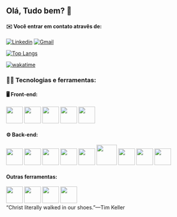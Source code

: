 ## Olá, Tudo bem? 👋



#### ✉️ Você entrar em contato atravês de: </br>
[![Linkedin](https://img.shields.io/badge/LinkedIn-0077B5?style=for-the-badge&logo=linkedin&logoColor=white)](https://www.linkedin.com/in/matheusbalcky/) [![Gmail](https://img.shields.io/badge/Gmail-D14836?style=for-the-badge&logo=gmail&logoColor=white)](matheuscabal821@gmail.com)

<!-- [Matheus GitHub stats](https://github-readme-stats.vercel.app/api?username=MatheusBalcky&show_icons=true&theme=radical) -->


[![Top Langs](https://github-readme-stats.vercel.app/api/top-langs/?username=MatheusBalcky&layout=compact)](https://github.com/MatheusBalcky/github-readme-stats)

[![wakatime](https://wakatime.com/badge/user/9b93ee4e-7aba-41dd-b467-4aa22a90e7f5.svg)](https://wakatime.com/@9b93ee4e-7aba-41dd-b467-4aa22a90e7f5)

### 👨‍💻 Tecnologias e ferramentas:

#### 🖥️ Front-end:
<div style="display: inline-block">
<img width='45px' src="https://cdn.jsdelivr.net/gh/devicons/devicon/icons/html5/html5-original.svg" />
<img width='45px' src="https://cdn.jsdelivr.net/gh/devicons/devicon/icons/css3/css3-original.svg" />    
<img width='45px' src="https://cdn.jsdelivr.net/gh/devicons/devicon/icons/javascript/javascript-original.svg" />
<img width='45px' src="https://cdn.jsdelivr.net/gh/devicons/devicon/icons/react/react-original.svg" />
<img width='45px' src="https://cdn.jsdelivr.net/gh/devicons/devicon/icons/tailwindcss/tailwindcss-original-wordmark.svg" />
</div>

#### ⚙️ Back-end:
<div style="display: inline-block">
<img width='45px' src="https://cdn.jsdelivr.net/gh/devicons/devicon/icons/nodejs/nodejs-original.svg" />
<img width='45px' src="https://cdn.jsdelivr.net/gh/devicons/devicon/icons/express/express-original.svg" />
<img width='45px' src="https://cdn.jsdelivr.net/gh/devicons/devicon/icons/mongodb/mongodb-original-wordmark.svg" />  
<img width='45px' src="https://cdn.jsdelivr.net/gh/devicons/devicon/icons/postgresql/postgresql-original-wordmark.svg" />
<img width='45px' src="https://cdn.jsdelivr.net/gh/devicons/devicon/icons/typescript/typescript-original.svg" />
<img width='55px' src="https://cdn.worldvectorlogo.com/logos/prisma-2.svg" />
<img width='45px' src="https://cdn.jsdelivr.net/gh/devicons/devicon/icons/docker/docker-original.svg" />
<img width='45px' src="https://cdn.jsdelivr.net/gh/devicons/devicon/icons/jest/jest-plain.svg" />
<img width='45px' src="https://cdn.jsdelivr.net/gh/devicons/devicon/icons/amazonwebservices/amazonwebservices-original-wordmark.svg" />
</div>

#### Outras ferramentas:
<div style="display: inline-block">
<img width='45px' src="https://cdn.jsdelivr.net/gh/devicons/devicon/icons/figma/figma-original.svg" />
<img width='45px' src="https://cdn.jsdelivr.net/gh/devicons/devicon/icons/npm/npm-original-wordmark.svg" />
<img width='45px' src="https://cdn.jsdelivr.net/gh/devicons/devicon/icons/git/git-original.svg" />
<img width='45px' src="https://cdn.jsdelivr.net/gh/devicons/devicon/icons/slack/slack-original.svg" />
</div>

<br>
 “Christ literally walked in our shoes.”—Tim Keller


<!--
**MatheusBalcky/MatheusBalcky** is a ✨ _special_ ✨ repository because its `README.md` (this file) appears on your GitHub profile.

Here are some ideas to get you started:

- 🔭 I’m currently working on ...
- 🌱 I’m currently learning ...
- 👯 I’m looking to collaborate on ...
- 🤔 I’m looking for help with ...
- 💬 Ask me about ...
- 📫 How to reach me: ...
- 😄 Pronouns: ...
- ⚡ Fun fact: ...
-->
